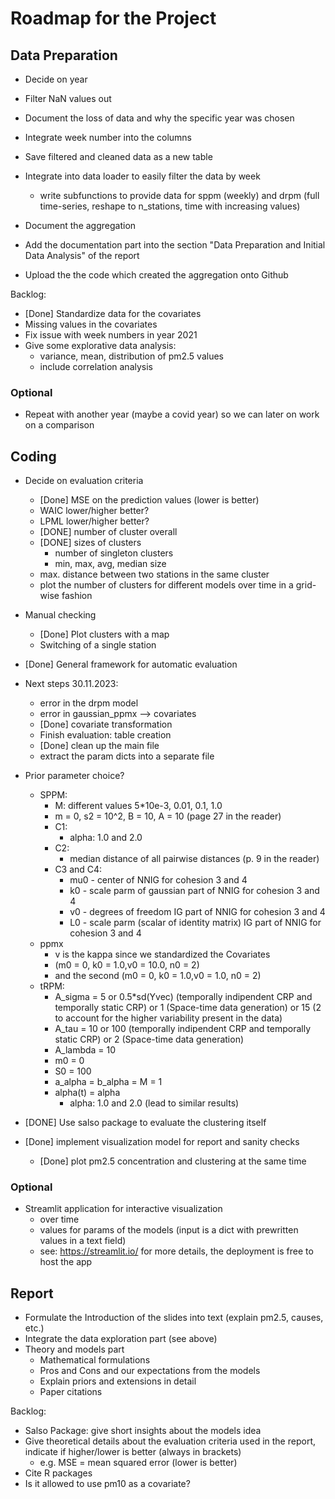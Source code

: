 # Roadmap for the Project

## Data Preparation

- Decide on year
- Filter NaN values out
- Document the loss of data and why the specific year was chosen 
- Integrate week number into the columns
- Save filtered and cleaned data as a new table

- Integrate into data loader to easily filter the data by week
    - write subfunctions to provide data for sppm (weekly) and drpm (full time-series,
    reshape to n_stations, time with increasing values)
- Document the aggregation
- Add the documentation part into the section "Data Preparation
    and Initial Data Analysis" of the report
- Upload the the code which created the aggregation onto Github

Backlog:
- [Done] Standardize data for the covariates
- Missing values in the covariates
- Fix issue with week numbers in year 2021
- Give some explorative data analysis:
    - variance, mean, distribution of pm2.5 values
    - include correlation analysis

### Optional
- Repeat with another year (maybe a covid year) so we can later on work on a comparison


## Coding
- Decide on evaluation criteria
    - [Done] MSE on the prediction values (lower is better)
    - WAIC lower/higher better?
    - LPML lower/higher better?
    - [DONE] number of cluster overall
    - [DONE] sizes of clusters
        - number of singleton clusters
        - min, max, avg, median size
    - max. distance between two stations in the same cluster
    - plot the number of clusters for different models over time in a grid-wise fashion

- Manual checking
    - [Done] Plot clusters with a map
    - Switching of a single station

- [Done] General framework for automatic evaluation

- Next steps 30.11.2023:
    - error in the drpm model
    - error in gaussian_ppmx --> covariates
    - [Done] covariate transformation
    - Finish evaluation: table creation
    - [Done] clean up the main file
    - extract the param dicts into a separate file

- Prior parameter choice?
    - SPPM:
        - M: different values 5*10e-3, 0.01, 0.1, 1.0
        - m = 0, s2 = 10^2, B = 10, A = 10 (page 27 in the reader)
        - C1:
            - alpha: 1.0 and 2.0
        - C2:
            - median distance of all pairwise distances (p. 9 in the reader)
        - C3 and C4:
            - mu0 - center of NNIG for cohesion 3 and 4
            - k0 - scale parm of gaussian part of NNIG for cohesion 3 and 4
            - v0 - degrees of freedom IG part of NNIG for cohesion 3 and 4
            - L0 - scale parm (scalar of identity matrix) IG part of NNIG for cohesion 3 and 4
    - ppmx
        - v is the kappa since we standardized the Covariates
        - (m0 = 0, k0 = 1.0,v0 = 10.0, n0 = 2)
        - and the second (m0 = 0, k0 = 1.0,v0 = 1.0, n0 = 2)
    - tRPM:
        - A_sigma = 5 or 0.5*sd(Yvec) (temporally indipendent CRP and temporally static CRP) or 1 (Space-time data generation) or 15 (2 to account for the higher variability present in the data)
        - A_tau = 10 or 100  (temporally indipendent CRP and temporally static CRP) or 2 (Space-time data generation)
        - A_lambda = 10
        - m0 = 0
        - S0 = 100
        - a_alpha = b_alpha = M = 1
        - alpha(t) = alpha 
            - alpha: 1.0 and 2.0 (lead to similar results)

- [DONE] Use salso package to evaluate the clustering itself
- [Done] implement visualization model for report and sanity checks
    - [Done] plot pm2.5 concentration and clustering at the same time

### Optional
- Streamlit application for interactive visualization
    - over time
    - values for params of the models (input is a dict with prewritten values in a text field)
    - see: https://streamlit.io/ for more details, the deployment is free to host the app

## Report
- Formulate the Introduction of the slides into text (explain pm2.5, causes, etc.)
- Integrate the data exploration part (see above)
- Theory and models part
    - Mathematical formulations
    - Pros and Cons and our expectations from the models
    - Explain priors and extensions in detail
    - Paper citations

Backlog:
- Salso Package: give short insights about the models idea
- Give theoretical details about the evaluation criteria used in the report, indicate if higher/lower is better (always in brackets)
    - e.g. MSE = mean squared error (lower is better)
- Cite R packages
- Is it allowed to use pm10 as a covariate?
